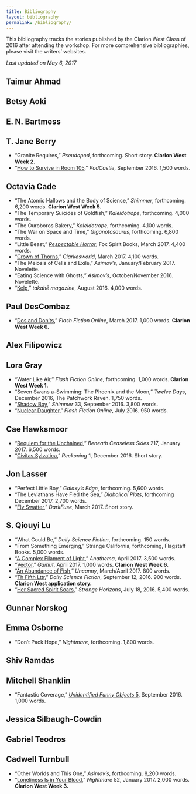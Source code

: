 ```yaml
---
title: Bibliography
layout: bibliography
permalink: /bibliography/
---
```


This bibliography tracks the stories published by the Clarion West Class of 2016 after attending the workshop. For more comprehensive bibliographies, please visit the writers’ websites.

*Last updated on May 6, 2017*

## Taimur Ahmad

## Betsy Aoki

## E. N. Bartmess

## T. Jane Berry

* “Granite Requires,” *Pseudopod*, forthcoming. Short story. **Clarion West Week 2.**
* “[How to Survive in Room 105](http://podcastle.org/2016/09/09/podcastle-miniature-90-how-to-survive-in-room-105/),” *PodCastle*, September 2016. 1,500 words.

## Octavia Cade

* “The Atomic Hallows and the Body of Science,” *Shimmer*, forthcoming. 6,200 words. **Clarion West Week 5.**
* “The Temporary Suicides of Goldfish,” *Kaleidotrope*, forthcoming. 4,000 words.
* “The Ouroboros Bakery,” *Kaleidotrope*, forthcoming. 4,100 words.
* “The War on Space and Time,” *Giganotosaurus*, forthcoming. 6,800 words.
* “Little Beast,” [*Respectable Horror*](http://www.foxspirit.co.uk/out-now-respectable-horror/), Fox Spirit Books, March 2017. 4,400 words.
* “[Crown of Thorns](http://clarkesworldmagazine.com/cade_03_17/),” *Clarkesworld*, March 2017. 4,100 words.
* “The Meiosis of Cells and Exile,” *Asimov’s*, January/February 2017. Novelette.
* “Eating Science with Ghosts,” *Asimov’s*, October/November 2016. Novelette.
* “[Kelp](http://www.takahe.org.nz/t87/olivia-cade/),” *takahē magazine*, August 2016. 4,000 words.

## Paul DesCombaz

* “[Dos and Don’ts](http://flashfictiononline.com/main/article/dos-and-donts/),” *Flash Fiction Online*, March 2017. 1,000 words. **Clarion West Week 6.**

## Alex Filipowicz 

## Lora Gray

* “Water Like Air,” *Flash Fiction Online*, forthcoming. 1,000 words. **Clarion West Week 1.**
* “Seven Swans a-Swimming: The Phoenix and the Moon,” *Twelve Days*, December 2016, The Patchwork Raven. 1,750 words.
* “[Shadow Boy](https://www.shimmerzine.com/shadow-boy/),” *Shimmer* 33, September 2016. 3,800 words.
* “[Nuclear Daughter](http://flashfictiononline.com/main/article/nuclear-daughter/),” *Flash Fiction Online*, July 2016. 950 words.

## Cae Hawksmoor

* “[Requiem for the Unchained](http://www.beneath-ceaseless-skies.com/stories/requiem-for-the-unchained/),” *Beneath Ceaseless Skies* 217, January 2017. 6,500 words.
* “[Civitas Sylvatica](http://reckoning.press/civitas-sylvatica/),” *Reckoning* 1, December 2016. Short story.

## Jon Lasser

* “Perfect Little Boy,” *Galaxy’s Edge*, forthcoming. 5,600 words.
* “The Leviathans Have Fled the Sea,” *Diabolical Plots*, forthcoming December 2017. 2,700 words.
* “[Fly Swatter](https://www.darkfusemagazine.com/2017/03/fly-swatter/),” *DarkFuse*, March 2017. Short story.

## S. Qiouyi Lu

* “What Could Be,” *Daily Science Fiction*, forthcoming. 150 words.
* “From Something Emerging,” Strange California, forthcoming, Flagstaff Books. 5,000 words.
* “[A Complex Filament of Light](http://www.anathemamag.com/a-complex-filament-of-light),” *Anathema*, April 2017. 3,500 words.
* “[Vector](http://gamut.online/node/158),” *Gamut*, April 2017. 1,000 words. **Clarion West Week 6.**
* “[An Abundance of Fish](http://uncannymagazine.com/article/an-abundance-of-fish/),” *Uncanny*, March/April 2017. 800 words.
* “[Th Fifth Lttr](http://dailysciencefiction.com/hither-and-yon/magic-realism/s-qiouyi-lu/th-fifth-lttr),” *Daily Science Fiction*, September 12, 2016. 900 words. **Clarion West application story.**
* “[Her Sacred Spirit Soars](http://strangehorizons.com/fiction/her-sacred-spirit-soars/),” *Strange Horizons*, July 18, 2016. 5,400 words.

## Gunnar Norskog

## Emma Osborne

* “Don’t Pack Hope,” *Nightmare*, forthcoming. 1,800 words.

## Shiv Ramdas

## Mitchell Shanklin

* “Fantastic Coverage,” [*Unidentified Funny Objects* 5](https://smile.amazon.com/Unidentified-Funny-Objects-Alex-Shvartsman/dp/0988432897/), September 2016. 1,000 words.

## Jessica Silbaugh-Cowdin

## Gabriel Teodros

## Cadwell Turnbull

* “Other Worlds and This One,” *Asimov’s*, forthcoming. 8,200 words.
* “[Loneliness Is in Your Blood](http://www.nightmare-magazine.com/fiction/loneliness-is-in-your-blood/),” *Nightmare* 52, January 2017. 2,000 words. **Clarion West Week 3.**